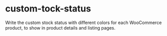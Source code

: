 # custom-tock-status
Write the custom stock status with different colors for each WooCommerce product, to show in product details and listing pages.

